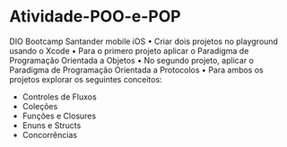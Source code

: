 # Atividade-POO-e-POP
DIO Bootcamp Santander mobile iOS
• Criar dois projetos no playground usando o Xcode
• Para o primero projeto aplicar o Paradigma de Programação Orientada a Objetos
• No segundo projeto, aplicar o Paradigma de Programação Orientada a Protocolos
• Para ambos os projetos explorar os seguintes conceitos:
- Controles de Fluxos
- Coleções
- Funções e Closures
- Enuns e Structs
- Concorrências
